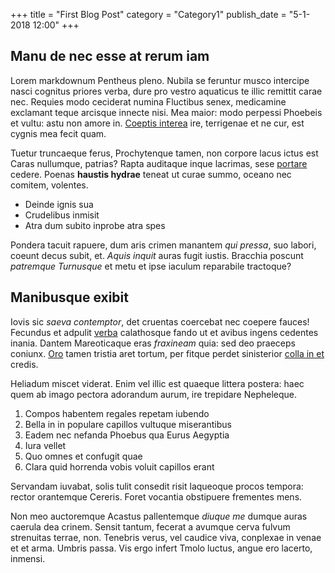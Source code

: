+++
title = "First Blog Post"
category = "Category1"
publish_date = "5-1-2018 12:00"
+++
## Manu de nec esse at rerum iam

Lorem markdownum Pentheus pleno. Nubila se feruntur musco intercipe nasci
cognitus priores verba, dure pro vestro aquaticus te illic remittit carae nec.
Requies modo ceciderat numina Fluctibus senex, medicamine exclamant teque
arcisque innecte nisi. Mea maior: modo perpessi Phoebeis et vultu: astu non
amore in. [Coeptis interea](http://vos.net/coercuit.aspx) ire, terrigenae et ne
cur, est cygnis mea fecit quam.

Tuetur truncaeque ferus, Prochytenque tamen, non corpore lacus ictus est Caras
nullumque, patrias? Rapta auditaque inque lacrimas, sese
[portare](http://ut-hippolytum.com/cernisquaecumque.aspx) cedere. Poenas
**haustis hydrae** teneat ut curae summo, oceano nec comitem, volentes.

- Deinde ignis sua
- Crudelibus inmisit
- Atra dum subito inprobe atra spes

Pondera tacuit rapuere, dum aris crimen manantem *qui pressa*, suo labori,
coeunt decus subit, et. *Aquis inquit* auras fugit iustis. Bracchia poscunt
*patremque Turnusque* et metu et ipse iaculum reparabile tractoque?

## Manibusque exibit

Iovis sic *saeva contemptor*, det cruentas coercebat nec coepere fauces!
Fecundus et adpulit [verba](http://sic-est.io/cum) calathosque fando ut et
avibus ingens cedentes inania. Dantem Mareoticaque eras *fraxineam* quia: sed
deo praeceps coniunx. [Oro](http://www.dubita.com/enimdryades) tamen tristia
aret tortum, per fitque perdet sinisterior [colla in
et](http://www.horrendaque-frondesque.net/) credis.

Heliadum miscet viderat. Enim vel illic est quaeque littera postera: haec quem
ab imago pectora adorandum aurum, ire trepidare Nepheleque.

1. Compos habentem regales repetam iubendo
2. Bella in in populare capillos vultuque miserantibus
3. Eadem nec nefanda Phoebus qua Eurus Aegyptia
4. Iura vellet
5. Quo omnes et confugit quae
6. Clara quid horrenda vobis voluit capillos erant

Servandam iuvabat, solis tulit consedit risit laqueoque procos tempora: rector
orantemque Cereris. Foret vocantia obstipuere frementes mens.

Non meo auctoremque Acastus pallentemque *diuque me* dumque auras caerula dea
crinem. Sensit tantum, fecerat a avumque cerva fulvum strenuitas terrae, non.
Tenebris verus, vel caudice viva, conplexae in venae et et arma. Umbris passa.
Vis ergo infert Tmolo luctus, angue ero lacerto, inmensi.

